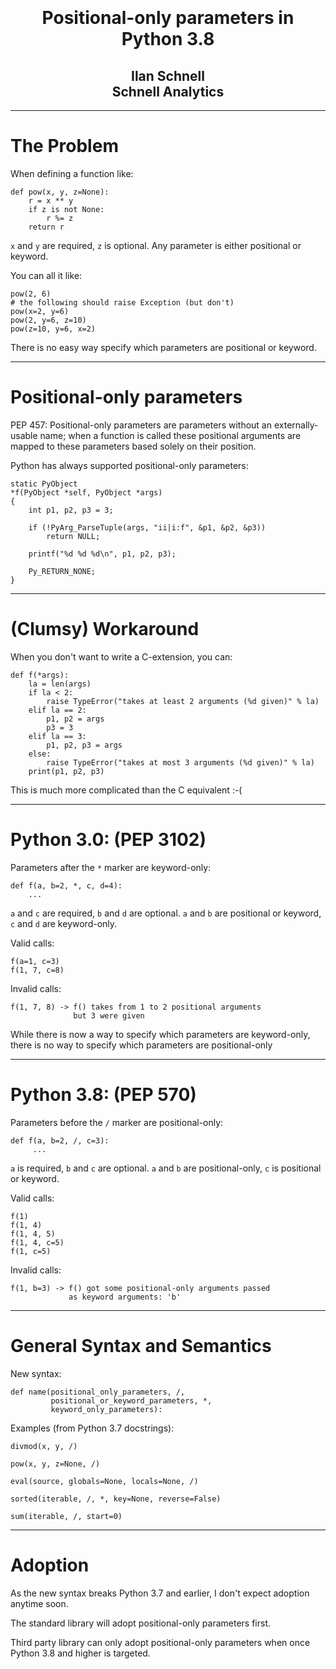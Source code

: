 # <br /><br/><center>Positional-only parameters in Python 3.8</center>

## <center>Ilan Schnell</center><center>Schnell Analytics</center>

---

# The Problem

When defining a function like:

    def pow(x, y, z=None):
        r = x ** y
        if z is not None:
            r %= z
        return r

`x` and `y` are required, `z` is optional.
Any parameter is either positional or keyword.

You can all it like:

    pow(2, 6)
    # the following should raise Exception (but don't)
    pow(x=2, y=6)
    pow(2, y=6, z=10)
    pow(z=10, y=6, x=2)

There is no easy way specify which parameters are positional or keyword.

---

# Positional-only parameters

PEP 457:
Positional-only parameters are parameters without an externally-usable name;
when a function is called these positional arguments are mapped to these
parameters based solely on their position.

Python has always supported positional-only parameters:

    static PyObject
    *f(PyObject *self, PyObject *args)
    {
        int p1, p2, p3 = 3;

        if (!PyArg_ParseTuple(args, "ii|i:f", &p1, &p2, &p3))
            return NULL;

        printf("%d %d %d\n", p1, p2, p3);

        Py_RETURN_NONE;
    }

---

# (Clumsy) Workaround

When you don't want to write a C-extension, you can:

    def f(*args):
        la = len(args)
        if la < 2:
            raise TypeError("takes at least 2 arguments (%d given)" % la)
        elif la == 2:
            p1, p2 = args
            p3 = 3
        elif la == 3:
            p1, p2, p3 = args
        else:
            raise TypeError("takes at most 3 arguments (%d given)" % la)
        print(p1, p2, p3)

This is much more complicated than the C equivalent :-(

---

# Python 3.0: (PEP 3102)

Parameters after the `*` marker are keyword-only:

    def f(a, b=2, *, c, d=4):
        ...

`a` and `c` are required, `b` and `d` are optional.
`a` and `b` are positional or keyword, `c` and `d` are keyword-only.

Valid calls:

    f(a=1, c=3)
    f(1, 7, c=8)

Invalid calls:

    f(1, 7, 8) -> f() takes from 1 to 2 positional arguments
                  but 3 were given

While there is now a way to specify which parameters are keyword-only,
there is no way to specify which parameters are positional-only

---

# Python 3.8: (PEP 570)

Parameters before the `/` marker are positional-only:

    def f(a, b=2, /, c=3):
         ...

`a` is required, `b` and `c` are optional.
`a` and `b` are positional-only, `c` is positional or keyword.

Valid calls:

    f(1)
    f(1, 4)
    f(1, 4, 5)
    f(1, 4, c=5)
    f(1, c=5)

Invalid calls:

    f(1, b=3) -> f() got some positional-only arguments passed
                 as keyword arguments: 'b'

---

# General Syntax and Semantics

New syntax:

    def name(positional_only_parameters, /,
             positional_or_keyword_parameters, *,
             keyword_only_parameters):

Examples (from Python 3.7 docstrings):

    divmod(x, y, /)

    pow(x, y, z=None, /)

    eval(source, globals=None, locals=None, /)

    sorted(iterable, /, *, key=None, reverse=False)

    sum(iterable, /, start=0)

---

# Adoption

As the new syntax breaks Python 3.7 and earlier, I don't expect adoption
anytime soon.

The standard library will adopt positional-only parameters first.

Third party library can only adopt positional-only parameters when once
Python 3.8 and higher is targeted.
